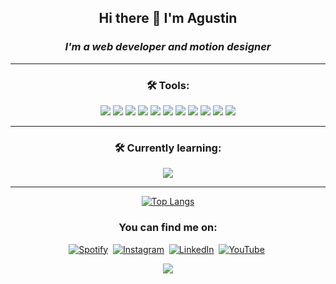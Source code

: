 <div align="center">
            
## Hi there 👋  I'm Agustin
### *I'm a web developer and motion designer*










___
### :hammer_and_wrench: Tools:
<div align="center"> 
<img src="https://img.shields.io/badge/-Javascript-F7DF1E?logo=javascript&logoColor=white&style=for-the-badge" />
<img src="https://img.shields.io/badge/-HTML-E34F26?logo=html5&logoColor=white&style=for-the-badge" />
<img src="https://img.shields.io/badge/-CSS-1572B6?logo=css3&logoColor=white&style=for-the-badge" />
<img src="https://img.shields.io/badge/-ReactJs-61DAFB?logo=react&logoColor=white&style=for-the-badge" />
<img src="https://img.shields.io/badge/-sass-CC6699?logo=sass&logoColor=white&style=for-the-badge" />
<img src="https://img.shields.io/badge/-tailwindcss-06B6D4?logo=tailwindcss&logoColor=white&style=for-the-badge" />
<img src="https://img.shields.io/badge/-redux-764ABC?logo=redux&logoColor=white&style=for-the-badge" />            
<img src="https://img.shields.io/badge/-Photoshop-31A8FF?logo=adobephotoshop&logoColor=white&style=for-the-badge" />
<img src="https://img.shields.io/badge/-After%20Effects-9999FF?logo=adobeaftereffects&logoColor=white&style=for-the-badge" />
<img src="https://img.shields.io/badge/-MaterialUI-007FFF?logo=mui&logoColor=white&style=for-the-badge" />
<img src="https://img.shields.io/badge/-Firebase-FFCA28?logo=firebase&logoColor=white&style=for-the-badge" />


</div>

___
### :hammer_and_wrench: Currently learning:
<div align="center">
<img src="https://img.shields.io/badge/-Python-3776AB?logo=python&logoColor=white&style=for-the-badge" />
</div>

___

<div align="center">
            
[![Top Langs](https://github-readme-stats-git-masterrstaa-rickstaa.vercel.app/api/top-langs/?username=Caracolaracol&layout=compact&langs_count=10)](https://github.com/anuraghazra/github-readme-stats)

          



### You can find me on:
<div id="badges" align="center">
  
 
  <a>[![Spotify](https://img.shields.io/badge/Spotify-1ED760?style=for-the-badge&logo=spotify&logoColor=white)](https://open.spotify.com/user/12124761051)</a>&nbsp;
  <a>[![Instagram](https://img.shields.io/badge/Instagram-%23E4405F.svg?style=for-the-badge&logo=Instagram&logoColor=white)](https://www.instagram.com/caracol.___/)</a>&nbsp;
  <a>[![LinkedIn](https://img.shields.io/badge/linkedin-%230077B5.svg?style=for-the-badge&logo=linkedin&logoColor=white)](https://www.linkedin.com/in/agustin-rojas-c4r4c01/)&nbsp;
    <a>[![YouTube](https://img.shields.io/badge/YouTube-%23FF0000.svg?style=for-the-badge&logo=YouTube&logoColor=white)](https://www.youtube.com/channel/UC5HgL3MWfEPJR5T4G54ht7A/featured)&nbsp;
  
<div>


<a>![](https://komarev.com/ghpvc/?username=Caracolaracol&color=dc143c)</a>


